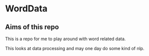 # WordData

## Aims of this repo
This is a repo for me to play around with word related data.

This looks at data processing and may one day do some kind of nlp.

